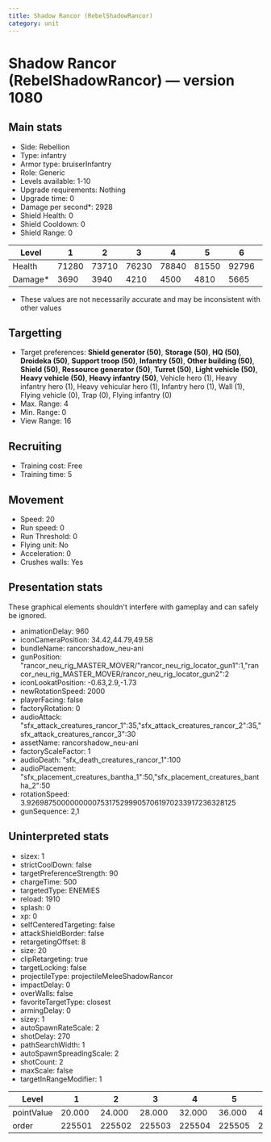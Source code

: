 ```yaml
---
title: Shadow Rancor (RebelShadowRancor)
category: unit
---
```


# Shadow Rancor (RebelShadowRancor) — version 1080

## Main stats

  * Side: Rebellion
  * Type: infantry
  * Armor type: bruiserInfantry
  * Role: Generic
  * Levels available: 1-10
  * Upgrade requirements: Nothing
  * Upgrade time: 0
  * Damage per second*: 2928
  * Shield Health: 0
  * Shield Cooldown: 0
  * Shield Range: 0

|Level  |1    |2    |3    |4    |5    |6    |7    |8     |9     |10    |
|-------|-----|-----|-----|-----|-----|-----|-----|------|------|------|
|Health |71280|73710|76230|78840|81550|92796|96008|108372|112152|117175|
|Damage*|3690 |3940 |4210 |4500 |4810 |5665 |6061 |7080  |7584  |8475  |

* These values are not necessarily accurate and may be inconsistent with other values

## Targetting

  * Target preferences: **Shield generator (50)**, **Storage (50)**, **HQ (50)**, **Droideka (50)**, **Support troop (50)**, **Infantry (50)**, **Other building (50)**, **Shield (50)**, **Ressource generator (50)**, **Turret (50)**, **Light vehicle (50)**, **Heavy vehicle (50)**, **Heavy infantry (50)**, Vehicle hero (1), Heavy infantry hero (1), Heavy vehicular hero (1), Infantry hero (1), Wall (1), Flying vehicle (0), Trap (0), Flying infantry (0)
  * Max. Range: 4
  * Min. Range: 0
  * View Range: 16

## Recruiting

  * Training cost: Free
  * Training time: 5

## Movement

  * Speed: 20
  * Run speed: 0
  * Run Threshold: 0
  * Flying unit: No
  * Acceleration: 0
  * Crushes walls: Yes

## Presentation stats

These graphical elements shouldn't interfere with gameplay and can safely be ignored.

  * animationDelay: 960
  * iconCameraPosition: 34.42,44.79,49.58
  * bundleName: rancorshadow_neu-ani
  * gunPosition: "rancor_neu_rig_MASTER_MOVER/"rancor_neu_rig_locator_gun1":1,"rancor_neu_rig_MASTER_MOVER/rancor_neu_rig_locator_gun2":2
  * iconLookatPosition: -0.63,2.9,-1.73
  * newRotationSpeed: 2000
  * playerFacing: false
  * factoryRotation: 0
  * audioAttack: "sfx_attack_creatures_rancor_1":35,"sfx_attack_creatures_rancor_2":35,"sfx_attack_creatures_rancor_3":30
  * assetName: rancorshadow_neu-ani
  * factoryScaleFactor: 1
  * audioDeath: "sfx_death_creatures_rancor_1":100
  * audioPlacement: "sfx_placement_creatures_bantha_1":50,"sfx_placement_creatures_bantha_2":50
  * rotationSpeed: 3.92698750000000007531752999057061970233917236328125
  * gunSequence: 2,1

## Uninterpreted stats

  * sizex: 1
  * strictCoolDown: false
  * targetPreferenceStrength: 90
  * chargeTime: 500
  * targetedType: ENEMIES
  * reload: 1910
  * splash: 0
  * xp: 0
  * selfCenteredTargeting: false
  * attackShieldBorder: false
  * retargetingOffset: 8
  * size: 20
  * clipRetargeting: true
  * targetLocking: false
  * projectileType: projectileMeleeShadowRancor
  * impactDelay: 0
  * overWalls: false
  * favoriteTargetType: closest
  * armingDelay: 0
  * sizey: 1
  * autoSpawnRateScale: 2
  * shotDelay: 270
  * pathSearchWidth: 1
  * autoSpawnSpreadingScale: 2
  * shotCount: 2
  * maxScale: false
  * targetInRangeModifier: 1

|Level     |1     |2     |3     |4     |5     |6     |7     |8     |9     |10    |
|----------|------|------|------|------|------|------|------|------|------|------|
|pointValue|20.000|24.000|28.000|32.000|36.000|40.000|44.000|48.000|52.000|60.000|
|order     |225501|225502|225503|225504|225505|225506|225507|225508|225509|225510|

